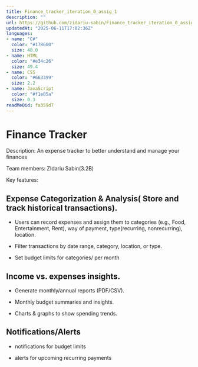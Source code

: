 ```yaml
---
title: Finance_tracker_iteration_0_assig_1
description: ""
url: https://github.com/zidariu-sabin/Finance_tracker_iteration_0_assig_1
updatedAt: "2025-06-11T17:02:36Z"
languages:
- name: "C#"
  color: "#178600"
  size: 48.0
- name: HTML
  color: "#e34c26"
  size: 49.4
- name: CSS
  color: "#663399"
  size: 2.2
- name: JavaScript
  color: "#f1e05a"
  size: 0.3
readMeOid: fa359d7
---
```

# Finance Tracker 

 

Description: An expense tracker to better understand and manage your finances 

Team members: ZIdariu Sabin(3.2B) 

Key features: 
 

## Expense Categorization & Analysis( Store and track historical transactions). 

  - Users can record expenses and assign them to categories (e.g., Food, Entertainment, Rent), way of payment, type(recurring, nonrecurring), location. 

  - Filter transactions by date range, category, location, or type. 

  - Set budget limits for categories/ per month 

## Income vs. expenses insights. 

   - Generate monthly/annual reports (PDF/CSV). 

   - Monthly budget summaries and insights. 

   - Charts & graphs to show spending trends. 

## Notifications/Alerts 

   - notifications for budget limits  

   - alerts for upcoming recurring payments 

 

 

 
